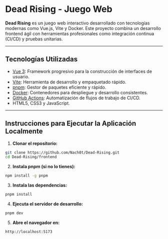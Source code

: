 # Dead Rising - Juego Web

**Dead Rising** es un juego web interactivo desarrollado con tecnologías modernas como Vue.js, Vite y Docker. Este proyecto combina un desarrollo frontend ágil con herramientas profesionales como integración continua (CI/CD) y pruebas unitarias.

---

##  Tecnologías Utilizadas

- [Vue 3](https://vuejs.org/): Framework progresivo para la construcción de interfaces de usuario.
- [Vite](https://vitejs.dev/): Herramienta de desarrollo y empaquetado rápido.
- [pnpm](https://pnpm.io/): Gestor de paquetes eficiente y rápido.
- [Docker](https://www.docker.com/): Contenedores para despliegue y desarrollo consistentes.
- [GitHub Actions](https://github.com/features/actions): Automatización de flujos de trabajo de CI/CD.
- HTML5, CSS3 y JavaScript.

---

##  Instrucciones para Ejecutar la Aplicación Localmente

1. **Clonar el repositorio:**

```bash
git clone https://github.com/Nach0t/Dead-Rising.git
cd Dead-Rising/frontend
```
2. **Instala pnpm (si no lo tienes):**
```bash
npm install -g pnpm
```
3. **Instala las dependencias:**
```bash
pnpm install
```
4. **Ejecuta el servidor de desarrollo:**
```bash
pnpm dev
```
5. **Abre el navegador en:**
 ```bash
http://localhost:5173
 ```






